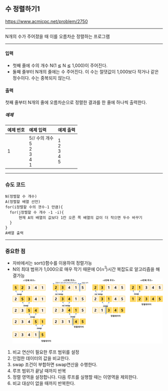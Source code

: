 ## 수 정렬하기1

https://www.acmicpc.net/problem/2750

-----
N개의 수가 주어졌을 때 이를 오름차순 정렬하는 프로그램

-----
#### 입력
- 첫째 줄에 수의 개수 N(1 ≦ N ≦ 1,000)이 주어진다.  
- 둘째 줄부터 N개의 줄에는 수 주어진다. 이 수는 절댓값이 1,000보다 작거나 같은 정수이다. 수는 중복되지 않는다.

#### 출력
첫째 줄부터 N개의 줄에 오름차순으로 정렬한 결과를 한 줄에 하나씩 출력한다.

##### 예제
| 예제 번호 | 예제 입력                                       | 예제 출력                          |
|:------|:--------------------------------------------|--------------------------------|
| 1     | 5// 수의 개수 <br> 5<br> 2 <br> 3 <br> 4 <br> 1 | 1 <br> 2 <br> 3 <br> 4 <br> 5  |


-----
### 슈도 코드
  ```
N(정렬할 수 개수)
A(정렬할 배열 선언)
for(i정렬할 수의 갯수-1 만큼){
    for(j정렬할 수 개수 -1 -i){
        현재 A의 배열의 값보다 1칸 오른 쪽 배열의 값이 더 작으면 두수 바꾸기
    }
}
A배열 출력
  ```
-----
### 중요한 점
- 자바에서는 sort()함수를 이용하여 정렬가능
- N의 최대 범위가 1,000으로 매우 작기 때문에 O(![img.png](img.png))시간 복잡도로 알고리즘을 해결가능
![img_1.png](img_1.png)
1. 비교 연산이 필요한 루프 범위를 설정
2. 인접한 데이터의 값을 비교한다.
3. swap 조건이 부합하면 swap연산을 수행한다.
4. 루프 범위가 끝날 때까지 반복
5. 정렬 영역을 설정합니다. 다음 루프를 실행할 때는 이영역을 제외한다.
6. 비교 대상이 없을 때까지 반복한다.